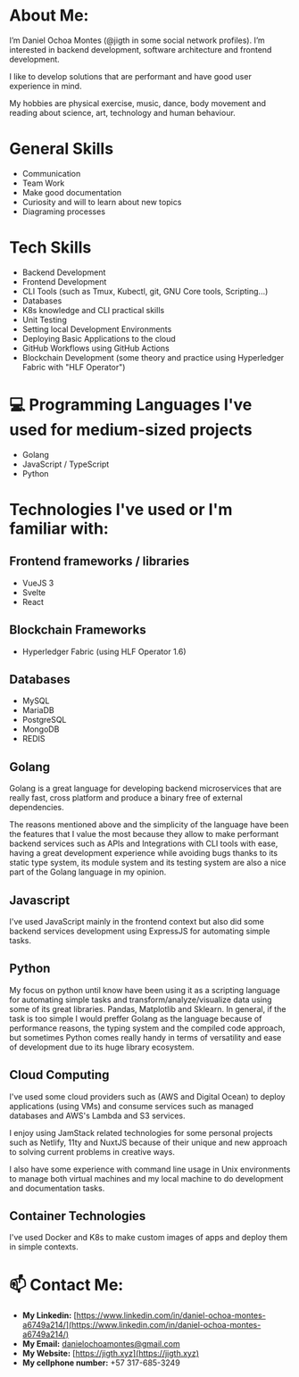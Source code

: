 # About Me:

I’m Daniel Ochoa Montes (@jigth in some social network profiles).  I’m interested in backend development, software architecture and frontend development. 

I like to develop solutions that are performant and have good user experience in mind.

My hobbies are physical exercise, music, dance, body movement and reading about science, art, technology and human behaviour.

# General Skills

* Communication
* Team Work
* Make good documentation
* Curiosity and will to learn about new topics
* Diagraming processes

# Tech Skills

* Backend Development
* Frontend Development
* CLI Tools (such as Tmux, Kubectl, git, GNU Core tools, Scripting...)
* Databases
* K8s knowledge and CLI practical skills
* Unit Testing
* Setting local Development Environments
* Deploying Basic Applications to the cloud
* GitHub Workflows using GitHub Actions
* Blockchain Development (some theory and practice using Hyperledger Fabric with "HLF Operator")

# 💻 Programming Languages I've used for medium-sized projects

* Golang
* JavaScript / TypeScript
* Python

# Technologies I've used or I'm familiar with:

## Frontend frameworks / libraries

* VueJS 3
* Svelte
* React

## Blockchain Frameworks

* Hyperledger Fabric (using HLF Operator 1.6)

## Databases

* MySQL
* MariaDB
* PostgreSQL
* MongoDB
* REDIS

## Golang

Golang is a great language for developing backend microservices that are really fast, cross platform and produce a binary free of external dependencies.

The reasons mentioned above and the simplicity of the language have been the features that I value the most because they allow to make performant backend services such as APIs and Integrations with CLI tools with ease, having a great development experience while avoiding bugs thanks to its static type system, its module system and its testing system are also a nice part of the Golang language in my opinion.

## Javascript

I've used JavaScript mainly in the frontend context but also did some backend services development using ExpressJS for automating simple tasks.

## Python

My focus on python until know have been using it as a scripting language for automating simple tasks and transform/analyze/visualize data using some of its great libraries. Pandas, Matplotlib and Sklearn. In general, if the task is too simple I would preffer Golang as the language because of performance reasons, the typing system and the compiled code approach, but sometimes Python comes really handy in terms of versatility and ease of development due to its huge library ecosystem.

## Cloud Computing

I've used some cloud providers such as (AWS and Digital Ocean) to deploy applications (using VMs) and consume services such as managed databases and AWS's Lambda and S3 services.

I enjoy using JamStack related technologies for some personal projects such as Netlify, 11ty and NuxtJS because of their unique and new approach to solving current problems in creative ways.

I also have some experience with command line usage in Unix environments to manage both virtual machines and my local machine to do development and documentation tasks.


## Container Technologies

I've used Docker and K8s to make custom images of apps and deploy them in simple contexts.


# 📫 Contact Me:

- **My Linkedin:** [https://www.linkedin.com/in/daniel-ochoa-montes-a6749a214/](https://www.linkedin.com/in/daniel-ochoa-montes-a6749a214/)
- **My Email:** danielochoamontes@gmail.com
- **My Website:** [https://jigth.xyz](https://jigth.xyz)
- **My cellphone number:** +57 317-685-3249
